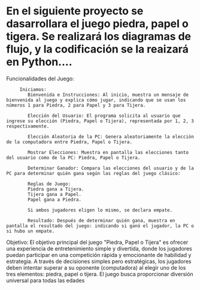 # En el siguiente proyecto se dasarrollara el juego piedra, papel o tigera. Se realizará los diagramas de flujo, y la codificación se la reaizará en Python....

Funcionalidades del Juego:

         Iniciamos:
            Bienvenida e Instrucciones: Al inicio, muestra un mensaje de bienvenida al juego y explica cómo jugar, indicando que se usan los números 1 para Piedra, 2 para Papel y 3 para Tijera.
          
            Elección del Usuario: El programa solicita al usuario que ingrese su elección (Piedra, Papel o Tijera), representada por 1, 2, 3 respectivamente.
          
            Elección Aleatoria de la PC: Genera aleatoriamente la elección de la computadora entre Piedra, Papel o Tijera.
            
            Mostrar Elecciones: Muestra en pantalla las elecciones tanto del usuario como de la PC: Piedra, Papel o Tijera.
            
            Determinar Ganador: Compara las elecciones del usuario y de la PC para determinar quién gana según las reglas del juego clásico:
            
            Reglas de Juego:
            Piedra gana a Tijera.
            Tijera gana a Papel.
            Papel gana a Piedra.
            
            Si ambos jugadores eligen lo mismo, se declara empate.
            
            Resultado: Después de determinar quién gana, muestra en pantalla el resultado del juego: indicando si ganó el jugador, la PC o si hubo un empate.

Objetivo:
        El objetivo principal del juego "Piedra, Papel o Tijera" es ofrecer una experiencia de entretenimiento simple y divertida, donde los jugadores puedan participar en una competición rápida y emocionante de habilidad y
        estrategia. A través de decisiones simples pero estratégicas, los jugadores deben intentar superar a su oponente (computadora) al elegir uno de los tres elementos: piedra, papel o tijera. El juego busca proporcionar 
        diversión universal para todas las edades
